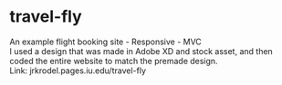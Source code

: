 # travel-fly
An example flight booking site - Responsive - MVC</br>
I used a design that was made in Adobe XD and stock asset, and then coded the entire website to match the premade design.</br>
Link: jrkrodel.pages.iu.edu/travel-fly
